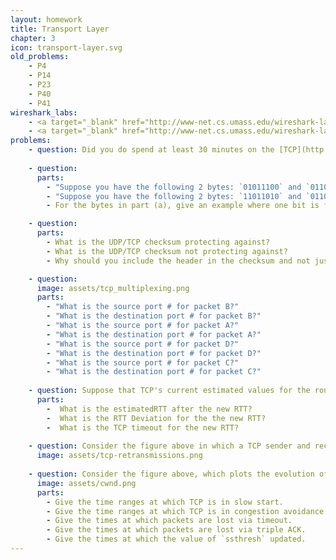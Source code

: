 ```yaml
---
layout: homework
title: Transport Layer
chapter: 3
icon: transport-layer.svg
old_problems:
    - P4
    - P14
    - P23
    - P40
    - P41
wireshark_labs:
    - <a target="_blank" href="http://www-net.cs.umass.edu/wireshark-labs/Wireshark_TCP_v8.0.pdf">TCP</a>
    - <a target="_blank" href="http://www-net.cs.umass.edu/wireshark-labs/Wireshark_UDP_v8.0.pdf">UDP</a>
problems:
    - question: Did you do spend at least 30 minutes on the [TCP](http://www-net.cs.umass.edu/wireshark-labs/Wireshark_TCP_v8.0.pdf) and [UDP](http://www-net.cs.umass.edu/wireshark-labs/Wireshark_UDP_v8.0.pdf) Wireshark labs?
    
    - question:
      parts: 
        - "Suppose you have the following 2 bytes: `01011100` and `01100101`. What is the 1s complement of the sum of these 2 bytes?"
        - "Suppose you have the following 2 bytes: `11011010` and `01100101`. What is the 1s complement of the sum of these 2 bytes?"
        - For the bytes in part (a), give an example where one bit is flipped in each of the 2 bytes and yet the 1s complement doesn't change.

    - question: 
      parts: 
        - What is the UDP/TCP checksum protecting against? 
        - What is the UDP/TCP checksum not protecting against?
        - Why should you include the header in the checksum and not just the payload?

    - question:
      image: assets/tcp_multiplexing.png
      parts: 
        - "What is the source port # for packet B?"
        - "What is the destination port # for packet B?"
        - "What is the source port # for packet A?"
        - "What is the destination port # for packet A?"
        - "What is the source port # for packet D?"
        - "What is the destination port # for packet D?"
        - "What is the source port # for packet C?"
        - "What is the destination port # for packet C?"
  
    - question: Suppose that TCP's current estimated values for the round trip time (estimatedRTT) and deviation in the RTT (DevRTT) are 290 ms and 11 ms, respectively. Suppose that the next measured value of the RTT is 220 ms. For the following questions, use the values of α = 0.125, and β = 0.25.
      parts:
        -  What is the estimatedRTT after the new RTT?
        -  What is the RTT Deviation for the the new RTT?
        -  What is the TCP timeout for the new RTT?
    
    - question: Consider the figure above in which a TCP sender and receiver communicate over a connection in which the segments can be lost. The TCP sender wants to send a total of 10 segments to the receiver and sends an initial window of 5 segments at t = 1, 2, 3, 4, and 5, respectively. Suppose the initial value of the sequence number is 60 and every segment sent to the receiver each contains 818 bytes. The delay between the sender and receiver is 7 time units, and so the first segment arrives at the receiver at t = 8, and an ACK for this segment arrives at t = 15. As shown in the figure, 1 of the 5 segments is lost between the sender and the receiver, but one of the ACKs is lost. Assume there are no timeouts and any out of order segments received are thrown out. For each of the time periods (t = 1 to t = 19), list the corresponding sequence number or acknowledgement number. If for a time period, no data or acknowledgement was received or no data was sent, mark with an x.
      image: assets/tcp-retransmissions.png
    
    - question: Consider the figure above, which plots the evolution of TCP's congestion window at the beginning of each time unit (where the unit of time is equal to the RTT). In the abstract model for this problem, TCP sends a "flight" of packets of size cwnd at the beginning of each time unit. The result of sending that flight of packets is that either (i) all packets are ACKed at the end of the time unit, (ii) there is a timeout for the first packet, or (iii) there is a triple duplicate ACK for the first packet. In this problem, you are asked to reconstruct the sequence of events (ACKs, losses) that resulted in the evolution of TCP's cwnd shown above. Consider the evolution of TCP's congestion window in the example above and answer the following questions. The initial value of cwnd is 1 and the initial value of ssthresh (shown as a red +) is 8.
      image: assets/cwnd.png
      parts:
        - Give the time ranges at which TCP is in slow start.
        - Give the time ranges at which TCP is in congestion avoidance.
        - Give the times at which packets are lost via timeout.
        - Give the times at which packets are lost via triple ACK.
        - Give the times at which the value of `ssthresh` updated.
---
```

